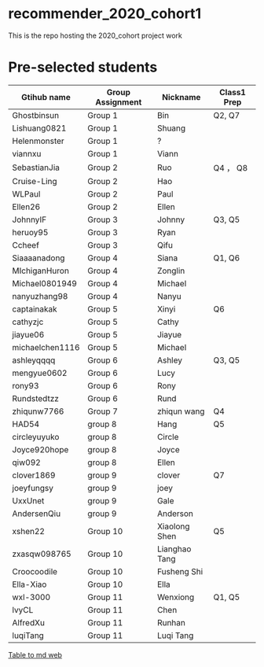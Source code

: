 # recommender_2020_cohort1
This is the repo hosting the 2020_cohort project work

# Pre-selected students
| Gtihub name     | Group Assignment | Nickname      | Class1 Prep |
| --------------- | ---------------- | ------------- | ----------- |
| Ghostbinsun     | Group 1          | Bin           | Q2, Q7      |
| Lishuang0821    | Group 1          | Shuang        |
| Helenmonster    | Group 1          | ?             |
| viannxu         | Group 1          | Viann         |
| SebastianJia    | Group 2          | Ruo           | Q4 ， Q8     |
| Cruise-Ling     | Group 2          | Hao           |
| WLPaul          | Group 2          | Paul          |
| Ellen26         | Group 2          | Ellen         |
| JohnnyIF        | Group 3          | Johnny        | Q3, Q5      |
| heruoy95        | Group 3          | Ryan          |
| Ccheef          | Group 3          | Qifu          |
| Siaaaanadong    | Group 4          | Siana         | Q1, Q6      |
| MIchiganHuron   | Group 4          | Zonglin       |
| Michael0801949  | Group 4          | Michael       |
| nanyuzhang98    | Group 4          | Nanyu         |             |
| captainakak     | Group 5          | Xinyi         | Q6          |
| cathyzjc        | Group 5          | Cathy         |
| jiayue06        | Group 5          | Jiayue        |
| michaelchen1116 | Group 5          | Michael       |
| ashleyqqqq      | Group 6          | Ashley        | Q3, Q5      |
| mengyue0602     | Group 6          | Lucy          |
| rony93          | Group 6          | Rony          |
| Rundstedtzz     | Group 6          | Rund          |
| zhiqunw7766     | Group 7          | zhiqun wang   | Q4          |
| HAD54           | group 8          | Hang          | Q5          |
| circleyuyuko    | group 8          | Circle        |
| Joyce920hope    | group 8          | Joyce         |
| qiw092          | group 8          | Ellen         |
| clover1869      | group 9          | clover        | Q7          |
| joeyfungsy      | group 9          | joey          |
| UxxUnet         | group 9          | Gale          |
| AndersenQiu     | group 9          | Anderson      |
| xshen22         | Group 10         | Xiaolong Shen | Q5          |
| zxasqw098765    | Group 10         | Lianghao Tang |
| Croocoodile     | Group 10         | Fusheng Shi   |
| Ella-Xiao       | Group 10         | Ella          |
| wxl-3000        | Group 11         | Wenxiong      | Q1, Q5      |
| lvyCL           | Group 11         | Chen          |
| AlfredXu        | Group 11         | Runhan        |
| luqiTang        | Group 11         | Luqi Tang     |


[Table to md web](https://tabletomarkdown.com/convert-spreadsheet-to-markdown/)
